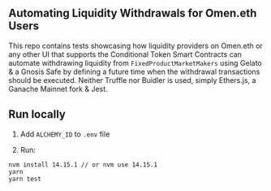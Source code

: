 ## Automating Liquidity Withdrawals for Omen.eth Users

This repo contains tests showcasing how liquidity providers on Omen.eth or any other UI that supports the Conditional Token Smart Contracts can automate withdrawing liquidity from `FixedProductMarketMakers` using Gelato & a Gnosis Safe by defining a future time when the withdrawal transactions should be executed. Neither Truffle nor Buidler is used, simply Ethers.js, a Ganache Mainnet fork & Jest.

## Run locally

1. Add `ALCHEMY_ID` to `.env` file

2. Run:

```
nvm install 14.15.1 // or nvm use 14.15.1
yarn
yarn test
```
